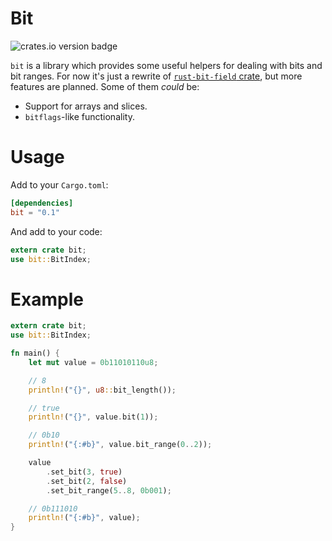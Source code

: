 # Bit
![crates.io version badge](https://img.shields.io/crates/v/bit.svg)

`bit` is a library which provides some useful helpers for dealing with bits and
bit ranges. For now it's just a rewrite of
[`rust-bit-field` crate](https://github.com/phil-opp/rust-bit-field), but more
features are planned. Some of them _could_ be:

- Support for arrays and slices.
- `bitflags`-like functionality.

# Usage
Add to your `Cargo.toml`:

```toml
[dependencies]
bit = "0.1"
```

And add to your code:

```rust
extern crate bit;
use bit::BitIndex;
```

# Example
```rust
extern crate bit;
use bit::BitIndex;

fn main() {
    let mut value = 0b11010110u8;

    // 8
    println!("{}", u8::bit_length());

    // true
    println!("{}", value.bit(1));

    // 0b10
    println!("{:#b}", value.bit_range(0..2));

    value
        .set_bit(3, true)
        .set_bit(2, false)
        .set_bit_range(5..8, 0b001);

    // 0b111010
    println!("{:#b}", value);
}
```

